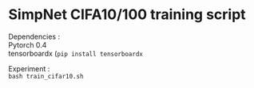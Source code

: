 # SimpNet CIFA10/100 training script 

Dependencies :   
Pytorch 0.4   
tensorboardx (`pip install tensorboardx` 

Experiment :   
`bash train_cifar10.sh`
